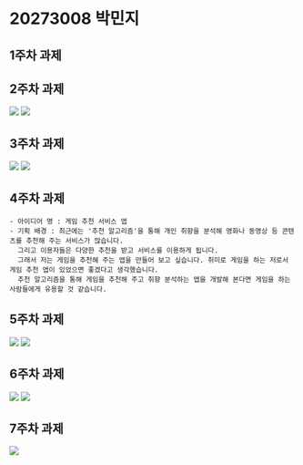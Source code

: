 # 20273008 박민지

## 1주차 과제

## 2주차 과제
<img width="" height="" src="./png/dog.jpg"></img>
<img width="" height="" src="./png/capture.png"></img>

## 3주차 과제
<img width="" height="" src="./png/Naver.png"></img>
<img width="" height="" src="./png/Call.png"></img>

## 4주차 과제

    - 아이디어 명 : 게임 추천 서비스 앱
    - 기획 배경 : 최근에는 '추천 알고리즘'을 통해 개인 취향을 분석해 영화나 동영상 등 콘텐츠를 추천해 주는 서비스가 많습니다.
      그리고 이용자들은 다양한 추천을 받고 서비스를 이용하게 됩니다.
      그래서 저는 게임을 추천해 주는 앱을 만들어 보고 싶습니다. 취미로 게임을 하는 저로서 게임 추천 앱이 있었으면 좋겠다고 생각했습니다.
      추천 알고리즘을 통해 게임을 추천해 주고 취향 분석하는 앱을 개발해 본다면 게임을 하는 사람들에게 유용할 것 같습니다.

## 5주차 과제
<img width="" height="" src="./png/5_cat.png"></img>
<img width="" height="" src="./png/5_dog.png"></img>

## 6주차 과제
<img width="" height="" src="./png/6_width.png"></img>
<img width="" height="" src="./png/6_height.png"></img>

## 7주차 과제
<img width="" height="" src="./png/7_hello world.png"></img>

